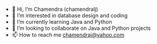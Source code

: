 - 👋 Hi, I’m Chamendra (chamendralj)
- 👀 I’m interested in database design and coding
- 🌱 I’m currently learning Java and Python
- 💞️ I’m looking to collaborate on Java and Python projects
- 📫 How to reach me chamendraj@yahoo.com

<!---
chamendralj/chamendralj is a ✨ special ✨ repository because its `README.md` (this file) appears on your GitHub profile.
You can click the Preview link to take a look at your changes.
--->
